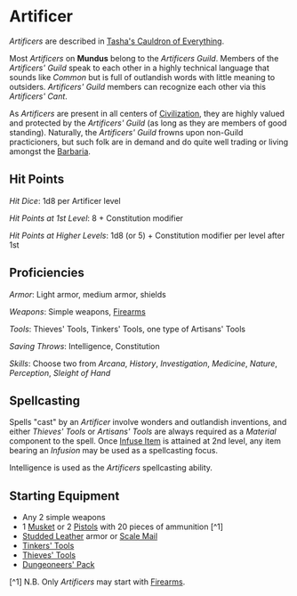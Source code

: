 # Artificer

*Artificers* are described in [Tasha's Cauldron of Everything](https://www.dndbeyond.com/sources/tcoe/artificer#Artificer).

Most *Artificers* on **Mundus** belong to the *Artificers Guild*. Members of the *Artificers' Guild* speak to each other in a highly technical
language that sounds like *Common* but is full of outlandish words with little meaning to outsiders. *Artificers' Guild* members can recognize
each other via this *Artificers' Cant*.

 As *Artificers* are present in all centers of
[Civilization](../background/civilization.md), they are highly valued and protected by the *Artificers' Guild* (as
long as they are members of good standing). Naturally, the *Artificers' Guild* frowns upon non-Guild practicioners, but such folk are in demand
and do quite well trading or living amongst the [Barbaria](../background/barbaria.md).

## Hit Points

*Hit Dice*: 1d8 per Artificer level

*Hit Points at 1st Level*: 8 + Constitution modifier

*Hit Points at Higher Levels*: 1d8 (or 5) + Constitution modifier per level after 1st

## Proficiencies

*Armor*: Light armor, medium armor, shields

*Weapons*: Simple weapons, [Firearms]

*Tools*: Thieves' Tools, Tinkers' Tools, one type of Artisans' Tools

*Saving Throws*: Intelligence, Constitution

*Skills*: Choose two from *Arcana*, *History*, *Investigation*, *Medicine*, *Nature*, *Perception*, *Sleight of Hand*

## Spellcasting

Spells "cast" by an *Artificer* involve wonders and outlandish inventions, and either *Thieves' Tools* or *Artisans' Tools* are always
required as a *Material* component to the spell. Once [Infuse Item] is attained at 2nd level, any item bearing an *Infusion* may be used
as a spellcasting focus.

Intelligence is used as the *Artificers* spellcasting ability.

## Starting Equipment

- Any 2 simple weapons
- 1 [Musket](firearms.md) or 2 [Pistols](firearms.md) with 20 pieces of ammunition [^1]
- [Studded Leather] armor or [Scale Mail]
- [Tinkers' Tools]
- [Thieves' Tools]
- [Dungeoneers' Pack]

[^1] N.B. Only *Artificers* may start with [Firearms].

[Firearms]: firearms.md
[Studded Leather]: https://www.dndbeyond.com/equipment/studded-leather
[Scale Mail]: https://www.dndbeyond.com/equipment/scale-mail
[Tinkers' Tools]: https://www.dndbeyond.com/equipment/tinkers-tools
[Thieves' Tools]: https://www.dndbeyond.com/equipment/thieves-tools
[Dungeoneers' Pack]: https://www.dndbeyond.com/equipment/dungeoneers-pack
[Infuse Item]: https://www.dndbeyond.com/sources/tcoe/artificer#InfuseItem
